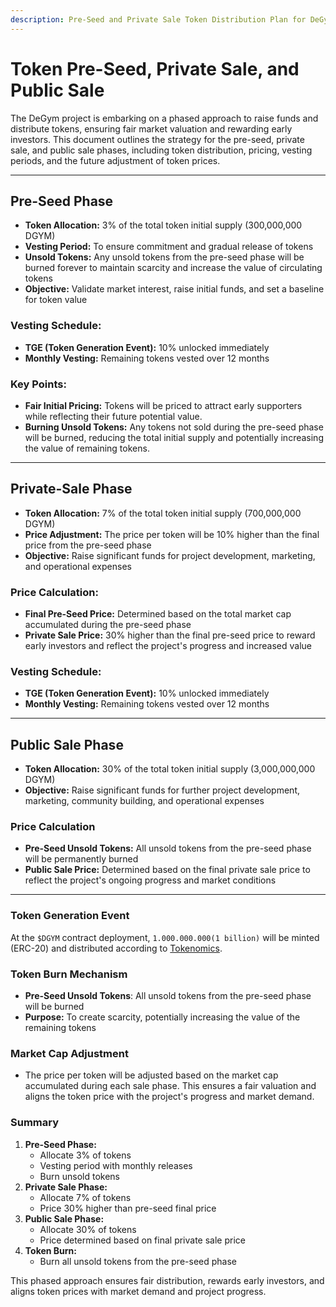 ```yaml
---
description: Pre-Seed and Private Sale Token Distribution Plan for DeGym Project
---
```


# Token Pre-Seed, Private Sale, and Public Sale

The DeGym project is embarking on a phased approach to raise funds and distribute tokens, ensuring fair market valuation and rewarding early investors. This document outlines the strategy for the pre-seed, private sale, and public sale phases, including token distribution, pricing, vesting periods, and the future adjustment of token prices.

***

## Pre-Seed Phase

* **Token Allocation:** 3% of the total token initial supply (300,000,000 DGYM)
* **Vesting Period:** To ensure commitment and gradual release of tokens
* **Unsold Tokens:** Any unsold tokens from the pre-seed phase will be burned forever to maintain scarcity and increase the value of circulating tokens
* **Objective:** Validate market interest, raise initial funds, and set a baseline for token value

### Vesting Schedule:

* **TGE (Token Generation Event):** 10% unlocked immediately
* **Monthly Vesting:** Remaining tokens vested over 12 months

### Key Points:

* **Fair Initial Pricing:** Tokens will be priced to attract early supporters while reflecting their future potential value.
* **Burning Unsold Tokens:** Any tokens not sold during the pre-seed phase will be burned, reducing the total initial supply and potentially increasing the value of remaining tokens.

***

## Private-Sale Phase

* **Token Allocation:** 7% of the total token initial supply (700,000,000 DGYM)
* **Price Adjustment:** The price per token will be 10% higher than the final price from the pre-seed phase
* **Objective:** Raise significant funds for project development, marketing, and operational expenses

### Price Calculation:

* **Final Pre-Seed Price:** Determined based on the total market cap accumulated during the pre-seed phase
* **Private Sale Price:** 30% higher than the final pre-seed price to reward early investors and reflect the project's progress and increased value

### Vesting Schedule:

* **TGE (Token Generation Event):** 10% unlocked immediately
* **Monthly Vesting:** Remaining tokens vested over 12 months

***

## Public Sale Phase

* **Token Allocation:** 30% of the total token initial supply (3,000,000,000 DGYM)
* **Objective:** Raise significant funds for further project development, marketing, community building, and operational expenses

### Price Calculation

* **Pre-Seed Unsold Tokens:** All unsold tokens from the pre-seed phase will be permanently burned
* **Public Sale Price:** Determined based on the final private sale price to reflect the project's ongoing progress and market conditions

***

### Token Generation Event <a href="#token-generation-event" id="token-generation-event"></a>

At the `$DGYM` contract deployment, `1.000.000.000(1 billion)` will be minted (ERC-20) and distributed according to [Tokenomics](../gym-dao/usddgym-tokenomics.md).

### Token Burn Mechanism

* **Pre-Seed Unsold Tokens**: All unsold tokens from the pre-seed phase will be burned
* **Purpose:** To create scarcity, potentially increasing the value of the remaining tokens

### Market Cap Adjustment

* The price per token will be adjusted based on the market cap accumulated during each sale phase. This ensures a fair valuation and aligns the token price with the project's progress and market demand.

### Summary

1. **Pre-Seed Phase:**
   * Allocate 3% of tokens
   * Vesting period with monthly releases
   * Burn unsold tokens
2. **Private Sale Phase:**
   * Allocate 7% of tokens
   * Price 30% higher than pre-seed final price
3. **Public Sale Phase:**
   * Allocate 30% of tokens
   * Price determined based on final private sale price
4. **Token Burn:**
   * Burn all unsold tokens from the pre-seed phase

This phased approach ensures fair distribution, rewards early investors, and aligns token prices with market demand and project progress.
